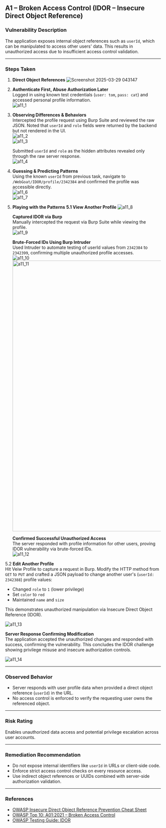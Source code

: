 ## A1 – Broken Access Control (IDOR – Insecure Direct Object Reference)

### Vulnerability Description
The application exposes internal object references such as `userId`, which can be manipulated to access other users' data. This results in unauthorized access due to insufficient access control validation.

---

### Steps Taken

1. **Direct Object References**
   ![Screenshot 2025-03-29 043147](https://github.com/user-attachments/assets/4e008ead-bced-4055-8e26-455cf2c0dcbe)


3. **Authenticate First, Abuse Authorization Later**  
   Logged in using known test credentials (`user: tom`, `pass: cat`) and accessed personal profile information.  
   ![a11_1](https://github.com/user-attachments/assets/da055ba6-09b3-4eb1-8c87-d08d7636a338)

4. **Observing Differences & Behaviors**  
   Intercepted the profile request using Burp Suite and reviewed the raw JSON. Noted that `userId` and `role` fields were returned by the backend but not rendered in the UI.  
   ![a11_2](https://github.com/user-attachments/assets/5d169663-0e08-46ad-b166-c8a0f1882211)  
   ![a11_3](https://github.com/user-attachments/assets/68211eb7-b46a-4c9e-b1b8-aa7d9f811824)

   Submitted `userId` and `role` as the hidden attributes revealed only through the raw server response.  
   ![a11_4](https://github.com/user-attachments/assets/8d9a181d-c7eb-4716-958b-5249ed3edb35)

5. **Guessing & Predicting Patterns**  
   Using the known `userId` from previous task, navigate to `/WebGoat/IDOR/profile/2342384` and confirmed the profile was accessible directly.  
   ![a11_6](https://github.com/user-attachments/assets/b9a64de5-a725-4606-9ce0-339c86f1bb25)  
   ![a11_7](https://github.com/user-attachments/assets/7810df99-0da5-4800-802b-65762304544e)

6. **Playing with the Patterns**
   **5.1 View Another Profile**
   ![a11_8](https://github.com/user-attachments/assets/e9ade473-45c9-4653-bf0c-739d8156c479)

   **Captured IDOR via Burp**  
   Manually intercepted the request via Burp Suite while viewing the profile.  
   ![a11_9](https://github.com/user-attachments/assets/7cb02362-747e-4db7-91e3-acdd7c9ec1c0)

   **Brute-Forced IDs Using Burp Intruder**  
   Used Intruder to automate testing of userId values from `2342384` to `2342399`, confirming multiple unauthorized profile accesses.  
   ![a11_10](https://github.com/user-attachments/assets/c9a180a4-8181-4a66-907d-fcb9c4758b82)
   <img width="872" alt="a11_11" src="https://github.com/user-attachments/assets/3ffebeb6-6461-4640-898e-1faacb586c06" />


   **Confirmed Successful Unauthorized Access**  
   The server responded with profile information for other users, proving IDOR vulnerability via brute-forced IDs.  
      ![a11_12](https://github.com/user-attachments/assets/90937f2c-3011-4bac-8b54-04bb7efa0d5c)


5.2 **Edit Another Profile**  
   Hit Veiw Profile to capture a request in Burp. Modify the HTTP method from `GET` to `PUT` and crafted a JSON payload to change another user's (`userId: 2342388`) profile values:
   - Changed `role` to `1` (lower privilege)
   - Set `color` to `red`
   - Maintained `name` and `size`

   This demonstrates unauthorized manipulation via Insecure Direct Object Reference (IDOR).

   ![a11_13](https://github.com/user-attachments/assets/5f6eb223-491c-49d8-90b4-f9de3e235ea4)

   **Server Response Confirming Modification**  
   The application accepted the unauthorized changes and responded with success, confirming the vulnerability. This concludes the IDOR challenge showing privilege misuse and insecure authorization controls.

   ![a11_14](https://github.com/user-attachments/assets/90f42ceb-13a2-4bf0-b4b3-56a05071a99d)


---

### Observed Behavior
- Server responds with user profile data when provided a direct object reference (`userId`) in the URL.
- No access control is enforced to verify the requesting user owns the referenced object.

---

### Risk Rating
Enables unauthorized data access and potential privilege escalation across user accounts.

---

### Remediation Recommendation
- Do not expose internal identifiers like `userId` in URLs or client-side code.
- Enforce strict access control checks on every resource access.
- Use indirect object references or UUIDs combined with server-side authorization validation.

---

### References
- [OWASP Insecure Direct Object Reference Prevention Cheat Sheet](https://cheatsheetseries.owasp.org/cheatsheets/Insecure_Direct_Object_Reference_Prevention_Cheat_Sheet.html)
- [OWASP Top 10: A01:2021 – Broken Access Control](https://owasp.org/Top10/A01_2021-Broken_Access_Control/)
- [OWASP Testing Guide: IDOR](https://owasp.org/www-project-web-security-testing-guide/stable/4-Web_Application_Security_Testing/07-Input_Validation_Testing/10-Testing_for_Insecure_Direct_Object_References.html)
